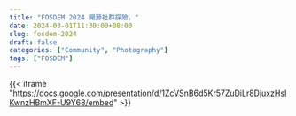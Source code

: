 ```yaml
---
title: "FOSDEM 2024 開源社群探險，"
date: 2024-03-01T11:30:00+08:00
slug: fosdem-2024
draft: false
categories: ["Community", "Photography"]
tags: ["FOSDEM"]
---
```


{{< iframe "https://docs.google.com/presentation/d/1ZcVSnB6d5Kr57ZuDiLr8DjuxzHsIKwnzHBmXF-U9Y68/embed" >}}

